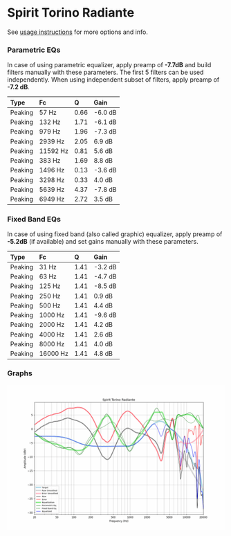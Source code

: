 # Spirit Torino Radiante
See [usage instructions](https://github.com/jaakkopasanen/AutoEq#usage) for more options and info.

### Parametric EQs
In case of using parametric equalizer, apply preamp of **-7.7dB** and build filters manually
with these parameters. The first 5 filters can be used independently.
When using independent subset of filters, apply preamp of **-7.2 dB**.

| Type    | Fc       |    Q | Gain    |
|:--------|:---------|:-----|:--------|
| Peaking | 57 Hz    | 0.66 | -6.0 dB |
| Peaking | 132 Hz   | 1.71 | -6.1 dB |
| Peaking | 979 Hz   | 1.96 | -7.3 dB |
| Peaking | 2939 Hz  | 2.05 | 6.9 dB  |
| Peaking | 11592 Hz | 0.81 | 5.6 dB  |
| Peaking | 383 Hz   | 1.69 | 8.8 dB  |
| Peaking | 1496 Hz  | 0.13 | -3.6 dB |
| Peaking | 3298 Hz  | 0.33 | 4.0 dB  |
| Peaking | 5639 Hz  | 4.37 | -7.8 dB |
| Peaking | 6949 Hz  | 2.72 | 3.5 dB  |

### Fixed Band EQs
In case of using fixed band (also called graphic) equalizer, apply preamp of **-5.2dB**
(if available) and set gains manually with these parameters.

| Type    | Fc       |    Q | Gain    |
|:--------|:---------|:-----|:--------|
| Peaking | 31 Hz    | 1.41 | -3.2 dB |
| Peaking | 63 Hz    | 1.41 | -4.7 dB |
| Peaking | 125 Hz   | 1.41 | -8.5 dB |
| Peaking | 250 Hz   | 1.41 | 0.9 dB  |
| Peaking | 500 Hz   | 1.41 | 4.4 dB  |
| Peaking | 1000 Hz  | 1.41 | -9.6 dB |
| Peaking | 2000 Hz  | 1.41 | 4.2 dB  |
| Peaking | 4000 Hz  | 1.41 | 2.6 dB  |
| Peaking | 8000 Hz  | 1.41 | 4.0 dB  |
| Peaking | 16000 Hz | 1.41 | 4.8 dB  |

### Graphs
![](./Spirit%20Torino%20Radiante.png)
